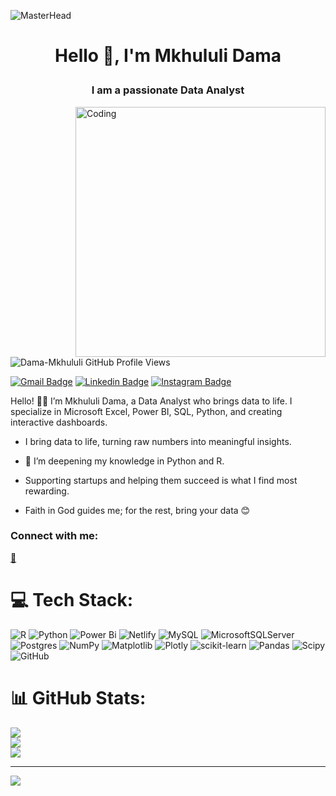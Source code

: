 ![MasterHead](https://thumbs.gfycat.com/BetterHandmadeGull-size_restricted.gif)
<h1 align="center">
  
  Hello 👋, I'm Mkhululi Dama​</h1>
<h3 align="center">I am a passionate Data Analyst  </h3>
<img align="right" alt="Coding" width="400" src="https://evyom.com/wp-content/uploads/2020/05/analytics-app.gif">


<p align="left">
  <img
    src="https://komarev.com/ghpvc/?username=linojnre&abbreviated=true)"
    alt="Dama-Mkhululi GitHub Profile Views" />
</p>

[![Gmail Badge](https://img.shields.io/badge/-damamkhululi@gmail.com-c14438?style=flat-square&logo=Gmail&logoColor=white&link=mailto:damamkhululi@gmail.com)](mailto:damamkhululi@gmail.com)
[![Linkedin Badge](https://img.shields.io/badge/-LinkedIn-0e76a8?style=flat-square&logo=Linkedin&logoColor=white)](https://www.linkedin.com/in/damamkhululi/)
[![Instagram Badge](https://img.shields.io/badge/-Instagram-E4405F?style=flat-square&logo=Instagram&logoColor=white)](https://www.instagram.com/mkhululidama/)

Hello! 👨‍🍳 I’m Mkhululi Dama, a Data Analyst who brings data to life. I specialize in Microsoft Excel, Power BI, SQL, Python, 
and creating interactive dashboards.
- I bring data to life, turning raw numbers into meaningful insights.
  
- 🤝 I’m deepening my knowledge in Python and R.
- Supporting startups and helping them succeed is what I find most rewarding.

- Faith in God guides me; for the rest, bring your data 😊

<h3 align="left">Connect with me:</h3>
<p align="left">
<a href="mailto:damamkhululi@gmail.com" target="_blank" rel="noreferrer"> 📧 </a>


</p>

# 💻 Tech Stack:
![R](https://img.shields.io/badge/r-%23276DC3.svg?style=for-the-badge&logo=r&logoColor=white) ![Python](https://img.shields.io/badge/python-3670A0?style=for-the-badge&logo=python&logoColor=ffdd54) ![Power Bi](https://img.shields.io/badge/power_bi-F2C811?style=for-the-badge&logo=powerbi&logoColor=black) ![Netlify](https://img.shields.io/badge/netlify-%23000000.svg?style=for-the-badge&logo=netlify&logoColor=#00C7B7) ![MySQL](https://img.shields.io/badge/mysql-4479A1.svg?style=for-the-badge&logo=mysql&logoColor=white) ![MicrosoftSQLServer](https://img.shields.io/badge/Microsoft%20SQL%20Server-CC2927?style=for-the-badge&logo=microsoft%20sql%20server&logoColor=white) ![Postgres](https://img.shields.io/badge/postgres-%23316192.svg?style=for-the-badge&logo=postgresql&logoColor=white) ![NumPy](https://img.shields.io/badge/numpy-%23013243.svg?style=for-the-badge&logo=numpy&logoColor=white) ![Matplotlib](https://img.shields.io/badge/Matplotlib-%23ffffff.svg?style=for-the-badge&logo=Matplotlib&logoColor=black) ![Plotly](https://img.shields.io/badge/Plotly-%233F4F75.svg?style=for-the-badge&logo=plotly&logoColor=white) ![scikit-learn](https://img.shields.io/badge/scikit--learn-%23F7931E.svg?style=for-the-badge&logo=scikit-learn&logoColor=white) ![Pandas](https://img.shields.io/badge/pandas-%23150458.svg?style=for-the-badge&logo=pandas&logoColor=white) ![Scipy](https://img.shields.io/badge/SciPy-%230C55A5.svg?style=for-the-badge&logo=scipy&logoColor=%white) ![GitHub](https://img.shields.io/badge/github-%23121011.svg?style=for-the-badge&logo=github&logoColor=white)
# 📊 GitHub Stats:
![](https://github-readme-stats.vercel.app/api?username=LinoJnR&theme=dark&hide_border=false&include_all_commits=false&count_private=false)<br/>
![](https://nirzak-streak-stats.vercel.app/?user=LinoJnR&theme=dark&hide_border=false)<br/>
![](https://github-readme-stats.vercel.app/api/top-langs/?username=LinoJnR&theme=dark&hide_border=false&include_all_commits=false&count_private=false&layout=compact)

---
[![](https://visitcount.itsvg.in/api?id=LinoJnR&icon=0&color=0)](https://visitcount.itsvg.in)

<!-- Proudly created with GPRM ( https://gprm.itsvg.in ) -->
